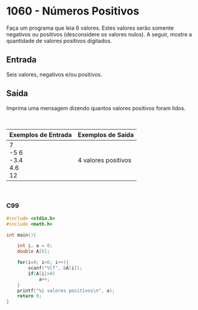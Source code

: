 1060 - Números Positivos
========================

Faça um programa que leia 6 valores. Estes valores serão somente negativos ou positivos (desconsidere os valores nulos). A seguir, mostre a quantidade de valores positivos digitados.

Entrada
-------

Seis valores, negativos e/ou positivos.

Saída
-----

Imprima uma mensagem dizendo quantos valores positivos foram lidos.

&nbsp;

| Exemplos de Entrada | Exemplos de Saída |
|---------------------|-------------------|
| 7 <br/> -5  6  <br/> -3.4 <br/> 4.6 <br/> 12 | 4 valores positivos |

&nbsp;

### C99

```c
#include <stdio.h>
#include <math.h>

int main(){

    int i, a = 0;
    double A[6];

    for(i=0; i<6; i++){
        scanf("%lf", &A[i]);
        if(A[i]>0)
            a++;
    }
    printf("%i valores positivos\n", a);
    return 0;
}
```
